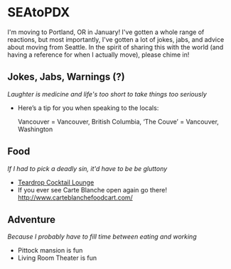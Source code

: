 # SEAtoPDX
I'm moving to Portland, OR in January! 
I've gotten a whole range of reactions, but most importantly, I've gotten a lot of jokes, jabs, and advice about moving from Seattle. In the spirit of sharing this with the world (and having a reference for when I actually move), please chime in!

## Jokes, Jabs, Warnings (?)
_Laughter is medicine and life's too short to take things too seriously_
* Here’s a tip for you when speaking to the locals:

  Vancouver = Vancouver, British Columbia, ‘The Couve’ = Vancouver, Washington

## Food 
_If I had to pick a deadly sin, it'd have to be be gluttony_
* [Teardrop Cocktail Lounge](https://www.yelp.com/biz/teardrop-cocktail-lounge-portland?adjust_creative=bing&utm_campaign=yelp_feed&utm_medium=feed_v2&utm_source=bing)
* If you ever see Carte Blanche open again go there!  http://www.carteblanchefoodcart.com/

## Adventure 
_Because I probably have to fill time between eating and working_
* Pittock mansion is fun
* Living Room Theater is fun
